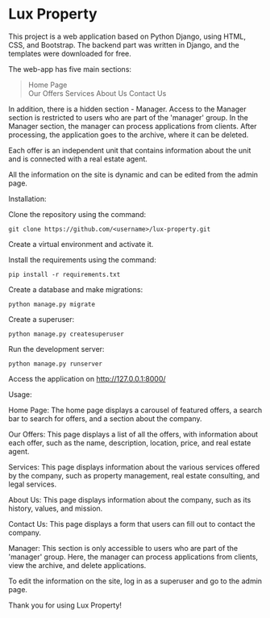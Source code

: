 # Lux Property

This project is a web application based on Python Django, using HTML, CSS, and Bootstrap. The backend part was written in Django, and the templates were downloaded for free.

The web-app has five main sections:
> Home Page <br>
> Our Offers
> Services
> About Us
> Contact Us

In addition, there is a hidden section - Manager. Access to the Manager section is restricted to users who are part of the 'manager' group. In the Manager section, the manager can process applications from clients. After processing, the application goes to the archive, where it can be deleted.

Each offer is an independent unit that contains information about the unit and is connected with a real estate agent.

All the information on the site is dynamic and can be edited from the admin page.

Installation:

Clone the repository using the command:
```
git clone https://github.com/<username>/lux-property.git
```

Create a virtual environment and activate it.

Install the requirements using the command:
```
pip install -r requirements.txt
```

Create a database and make migrations:
```
python manage.py migrate
```

Create a superuser:
```
python manage.py createsuperuser
```

Run the development server:
```
python manage.py runserver
```

Access the application on http://127.0.0.1:8000/

Usage:

Home Page: The home page displays a carousel of featured offers, a search bar to search for offers, and a section about the company.

Our Offers: This page displays a list of all the offers, with information about each offer, such as the name, description, location, price, and real estate agent.

Services: This page displays information about the various services offered by the company, such as property management, real estate consulting, and legal services.

About Us: This page displays information about the company, such as its history, values, and mission.

Contact Us: This page displays a form that users can fill out to contact the company.

Manager: This section is only accessible to users who are part of the 'manager' group. Here, the manager can process applications from clients, view the archive, and delete applications.

To edit the information on the site, log in as a superuser and go to the admin page.

Thank you for using Lux Property!
